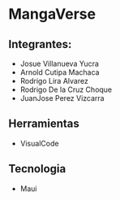 # MangaVerse
## Integrantes:
- Josue Villanueva Yucra
- Arnold Cutipa Machaca
- Rodrigo Lira Alvarez
- Rodrigo De la Cruz Choque
- JuanJose Perez Vizcarra
## Herramientas
- VisualCode
## Tecnologia
- Maui
